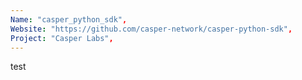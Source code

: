 ```yaml
---
Name: "casper_python_sdk",
Website: "https://github.com/casper-network/casper-python-sdk",
Project: "Casper Labs",
---
```

<!--lang:en--> 
test
<!--lang:es--] 
test
<!--lang:de--] 
test
<!--lang:fr--] 
test
<!--lang:pl--] 
test
<!--lang:uk--] 
test
[!--lang:*-->  
